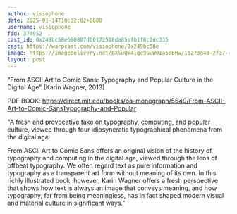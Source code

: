 ```yaml
---
author: visiophone
date: 2025-01-14T10:32:02+0000
username: visiophone
fid: 374952
cast_id: 0x249bc58e690807d00172518da85efb1f8c2dc335
cast: https://warpcast.com/visiophone/0x249bc58e
image: https://imagedelivery.net/BXluQx4ige9GuW0Ia56BHw/1b273d40-2f37-4378-82c5-6f326b5adc00/original
layout: post
---
```

"From ASCII Art to Comic Sans: Typography and Popular Culture in the Digital Age" (Karin Wagner, 2013)  
  
PDF BOOK: https://direct.mit.edu/books/oa-monograph/5649/From-ASCII-Art-to-Comic-SansTypography-and-Popular  
  
"A fresh and provocative take on typography, computing, and popular culture, viewed through four idiosyncratic typographical phenomena from the digital age.  
  
From ASCII Art to Comic Sans offers an original vision of the history of typography and computing in the digital age, viewed through the lens of offbeat typography. We often regard text as pure information and typography as a transparent art form without meaning of its own. In this richly illustrated book, however, Karin Wagner offers a fresh perspective that shows how text is always an image that conveys meaning, and how typography, far from being meaningless, has in fact shaped modern visual and material culture in significant ways."  

<img src='https://imagedelivery.net/BXluQx4ige9GuW0Ia56BHw/1b273d40-2f37-4378-82c5-6f326b5adc00/original' alt='' referrerpolicy='no-referrer'/>
<img src='https://imagedelivery.net/BXluQx4ige9GuW0Ia56BHw/12188e86-f649-4cdb-6630-dedfd65a4b00/original' alt='' referrerpolicy='no-referrer'/>
